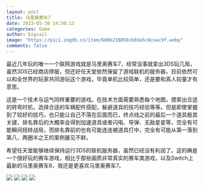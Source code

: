 ```yaml
---
layout: post
title: 马里奥赛车7
date: 2023-05-30 14:50:13
categories: Game
author: bigsail
image: "https://pic1.imgdb.cn/item/680b210858cb8da5c8caac9f.webp"
comments: false
---
```

最近几年玩的唯一一个联网游戏就是马里奥赛车7，经常没事就拿出3DS玩几局，虽然3DS已经商店停服，但还好任天堂依然保留了游戏联机的服务器，目前依然可以和全世界的玩家共同游玩这个游戏，毕竟单机比较简单，还是要和真人较量才有意思。

这是一个技术与运气同样重要的游戏。在技术方面需要熟悉每个地图，摸索出合适的转弯时机，选择合适的车辆配件搭配，躲避道具的技巧经验等等。但是即使掌握到了较好的技巧，也只能让自己不落在后面而已，终点线之前的最后一个道具极其关键，排名靠后的大概率会得到加速道具或者闪电、导弹、无敌星星等，完全有可能瞬间扭转战局，而排名靠前的也有可能连连被道具打中，完全有可能从第一落到第八，两圈半之王的案例屡见不鲜。

希望任天堂能够继续保持运行3DS的联机服务器，虽然已经没有利润了。这的确是一个很好玩的赛车游戏，相比于那些画质非常真实的赛车类游戏，以及Switch上最新的马里奥赛车8，我还是更喜欢马里奥赛车7。

![](https://ucarecdn.com/708a6d1f-3f4c-467c-909d-8f18b042e616/3101.webp)
![](https://ucarecdn.com/c7e9d2fb-d78e-4351-b858-ce8ce124878f/3102.webp)
![](https://ucarecdn.com/89ceaf77-5eca-44ae-aec4-8ab3956c2729/3103.webp)
![](https://ucarecdn.com/bb14a06d-81d4-42be-b5b2-cc9a5f2489d6/3104.webp)